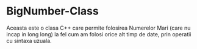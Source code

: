 # BigNumber-Class
Aceasta este o clasa C++ care permite folosirea Numerelor Mari (care nu incap in long long) la fel cum am folosi orice alt timp de date, prin operatii cu sintaxa uzuala.
